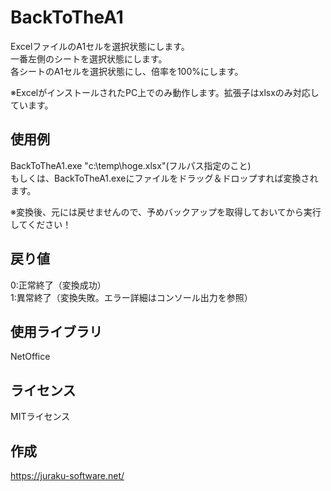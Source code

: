 # BackToTheA1
ExcelファイルのA1セルを選択状態にします。  
一番左側のシートを選択状態にします。  
各シートのA1セルを選択状態にし、倍率を100%にします。  
  
※ExcelがインストールされたPC上でのみ動作します。拡張子はxlsxのみ対応しています。

## 使用例
BackToTheA1.exe "c:\temp\hoge.xlsx"(フルパス指定のこと)  
もしくは、BackToTheA1.exeにファイルをドラッグ＆ドロップすれば変換されます。  
  
※変換後、元には戻せませんので、予めバックアップを取得しておいてから実行してください！

## 戻り値
0:正常終了（変換成功）  
1:異常終了（変換失敗。エラー詳細はコンソール出力を参照）

## 使用ライブラリ
NetOffice

## ライセンス
MITライセンス

## 作成
https://juraku-software.net/
